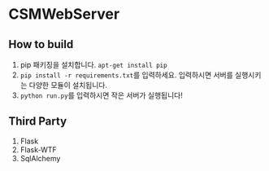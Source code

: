 CSMWebServer
============

How to build
------------
1. pip 패키징을 설치합니다. `apt-get install pip`
2. `pip install -r requirements.txt`를 입력하세요. 입력하시면 서버를 실행시키는 다양한 모듈이 설치됩니다.
3. `python run.py`를 입력하시면 작은 서버가 실행됩니다!

Third Party
-----------
1. Flask
2. Flask-WTF
3. SqlAlchemy
